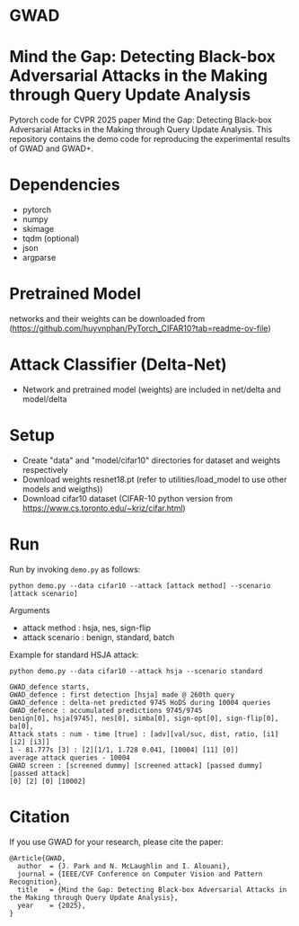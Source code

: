 # GWAD
# Mind the Gap: Detecting Black-box Adversarial Attacks in the Making through Query Update Analysis
Pytorch code for CVPR 2025 paper Mind the Gap: Detecting Black-box Adversarial Attacks in the Making through Query Update Analysis. This repository contains the demo code for reproducing the experimental results of GWAD and GWAD+. 

# Dependencies
- pytorch
- numpy
- skimage
- tqdm (optional)
- json
- argparse

# Pretrained Model
networks and their weights can be downloaded from (https://github.com/huyvnphan/PyTorch_CIFAR10?tab=readme-ov-file)

# Attack Classifier (Delta-Net)
- Network and pretrained model (weights) are included in net/delta and model/delta

# Setup 
- Create "data" and "model/cifar10" directories for dataset and weights respectively
- Download weights resnet18.pt (refer to utilities/load_model to use other models and weigths))
- Download cifar10 dataset (CIFAR-10 python version from https://www.cs.toronto.edu/~kriz/cifar.html)

# Run
Run by invoking `demo.py` as follows:

`python demo.py --data cifar10 --attack [attack method] --scenario [attack scenario]`

Arguments 
- attack method   : hsja, nes, sign-flip
- attack scenario : benign, standard, batch

Example for standard HSJA attack: 

`python demo.py --data cifar10 --attack hsja --scenario standard`

```
GWAD_defence starts,
GWAD_defence : first detection [hsja] made @ 260th query
GWAD_defence : delta-net predicted 9745 HoDS during 10004 queries
GWAD_defence : accumulated predictions 9745/9745
benign[0], hsja[9745], nes[0], simba[0], sign-opt[0], sign-flip[0], ba[0],
Attack stats : num - time [true] : [adv][val/suc, dist, ratio, [i1] [i2] [i3]]
1 - 81.777s [3] : [2][1/1, 1.728 0.041, [10004] [11] [0]]
average attack queries - 10004
GWAD screen : [screened dummy] [screened attack] [passed dummy] [passed attack]
[0] [2] [0] [10002]
```

# Citation
If you use GWAD for your research, please cite the paper:
```
@Article{GWAD,
  author  = {J. Park and N. McLaughlin and I. Alouani},  
  journal = {IEEE/CVF Conference on Computer Vision and Pattern Recognition},
  title   = {Mind the Gap: Detecting Black-box Adversarial Attacks in the Making through Query Update Analysis},
  year    = {2025},
}
```
